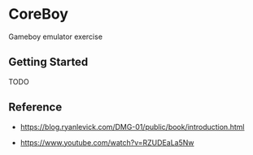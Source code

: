# CoreBoy

Gameboy emulator exercise

## Getting Started

TODO

## Reference

* https://blog.ryanlevick.com/DMG-01/public/book/introduction.html

* https://www.youtube.com/watch?v=RZUDEaLa5Nw

